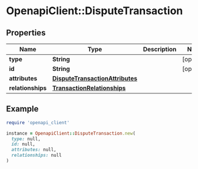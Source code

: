 # OpenapiClient::DisputeTransaction

## Properties

| Name | Type | Description | Notes |
| ---- | ---- | ----------- | ----- |
| **type** | **String** |  | [optional] |
| **id** | **String** |  | [optional] |
| **attributes** | [**DisputeTransactionAttributes**](DisputeTransactionAttributes.md) |  |  |
| **relationships** | [**TransactionRelationships**](TransactionRelationships.md) |  |  |

## Example

```ruby
require 'openapi_client'

instance = OpenapiClient::DisputeTransaction.new(
  type: null,
  id: null,
  attributes: null,
  relationships: null
)
```

